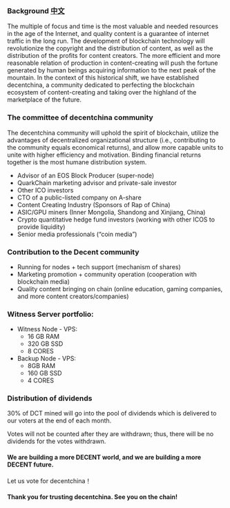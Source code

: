 ### Background          [中文](https://decentchina.github.io/zh)

The multiple of focus and time is the most valuable and needed resources in the age of the Internet, and quality content is a guarantee of internet traffic in the long run. The development of blockchain technology will revolutionize the copyright and the distribution of content, as well as the distribution of the profits for content creators. The more efficient and more reasonable relation of production in content-creating will push the fortune generated by human beings acquiring information to the next peak of the mountain. In the context of this historical shift, we have established decentchina, a community dedicated to perfecting the blockchain ecosystem of content-creating and taking over the highland of the marketplace of the future. 

### The committee of decentchina community

The decentchina community will uphold the spirit of blockchain, utilize the advantages of decentralized organizational structure (i.e., contributing to the community equals economical returns), and allow more capable units to unite with higher efficiency and motivation. Binding financial returns together is the most humane distribution system.

- Advisor of an EOS Block Producer (super-node)
- QuarkChain marketing advisor and private-sale investor
- Other ICO investors
- CTO of a public-listed company on A-share
- Content Creating Industry (Sponsors of Rap of China)
- ASIC/GPU miners (Inner Mongolia, Shandong and Xinjiang, China)
- Crypto quantitative hedge fund investors (working with other ICOS to provide liquidity)
- Senior media professionals (“coin media”)

### Contribution to the Decent community
- Running for nodes + tech support (mechanism of shares)
- Marketing promotion + community operation (cooperation with blockchain media)
- Quality content bringing on chain (online education, gaming companies, and more content creators/companies)

### Witness Server portfolio:

- Witness Node - VPS:
    - 16 GB RAM
    - 320 GB SSD
    - 8 CORES
- Backup Node - VPS:
    - 8GB RAM
    - 160 GB SSD
    - 4 CORES

### Distribution of dividends

30% of DCT mined will go into the pool of dividends which is delivered to our voters at the end of each month.

Votes will not be counted after they are withdrawn; thus, there will be no dividends for the votes withdrawn.

#### We are building a more DECENT world, and we are building a more DECENT future. 

Let us vote for decentchina！

#### Thank you for trusting decentchina. See you on the chain!
